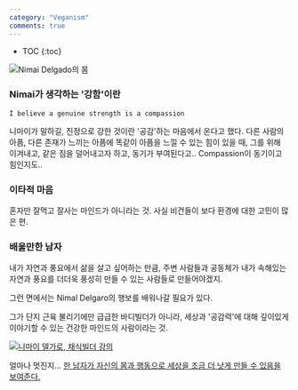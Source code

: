 ```yaml
---
category: "Veganism"
comments: true
---
```


* TOC
{:toc}


![Nimai Delgado의 몸](https://i.pinimg.com/originals/eb/23/3d/eb233d78fdddc81a53837870b9e86dbf.jpg)


### Nimai가 생각하는 '강함'이란


```
I believe a genuine strength is a compassion
```

니마이가 말하길, 진정으로 강한 것이란 '공감'하는 마음에서 온다고 했다. 
다른 사람의 아픔, 다른 존재가 느끼는 아픔에 똑같이 아픔을 느낄 수 있는 힘이 있을 때, 그를 위해 이겨내고, 같은 짐을 덜어내고자 하고, 동기가 부여된다고..
Compassion이 동기이고 힘인지도..

### 이타적 마음

혼자만 잘먹고 잘사는 마인드가 아니라는 것. 사실 비건들이 보다 환경에 대한 고민이 많은 편. 

### 배울만한 남자

내가 자연과 풍요에서 삶을 살고 싶어하는 만큼, 주변 사람들과 공동체가 내가 속해있는 자연과 풍요를 더더욱 풍성히 만들 수 있는 사람들로 만들어야겠지.

그런 면에서는 Nimal Delgaro의 행보를 배워나갈 필요가 있다.

그가 단지 근육 불리기에만 급급한 바디빌더가 아니라, 세상과 '공감력'에 대해 깊이있게 이야기할 수 있는 건강한 마인드의 사람이라는 것.

[![니마이 델가로, 채식빌더 강의](http://img.youtube.com/vi/e-VNXCSGgsg/0.jpg)](http://www.youtube.com/watch?v=e-VNXCSGgsg "니마이 델가로, 채식빌더")

얼마나 멋진지... [한 남자가 자신의 몸과 행동으로 세상을 조금 더 낫게 만들 수 있음을 보여준다.](https://www.youtube.com/watch?v=e-VNXCSGgsg)
